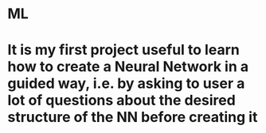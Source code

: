 # ML 
# It is my first project useful to learn how to create a Neural Network in a guided way, i.e. by asking to user a lot of questions about the desired structure of the NN before creating it
